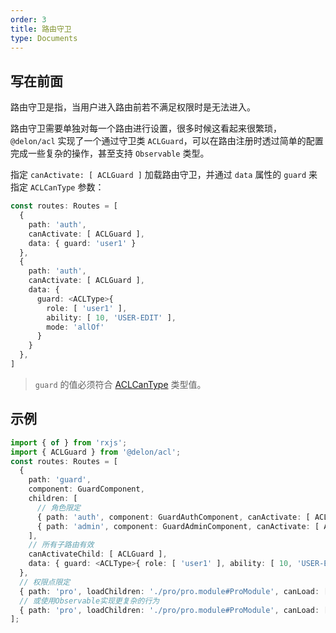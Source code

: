 ```yaml
---
order: 3
title: 路由守卫
type: Documents
---
```


## 写在前面

路由守卫是指，当用户进入路由前若不满足权限时是无法进入。

路由守卫需要单独对每一个路由进行设置，很多时候这看起来很繁琐，`@delon/acl` 实现了一个通过守卫类 `ACLGuard`，可以在路由注册时透过简单的配置完成一些复杂的操作，甚至支持 `Observable` 类型。

指定 `canActivate: [ ACLGuard ]` 加载路由守卫，并通过 `data` 属性的 `guard` 来指定 `ACLCanType` 参数：

```ts
const routes: Routes = [
  {
    path: 'auth',
    canActivate: [ ACLGuard ],
    data: { guard: 'user1' }
  },
  {
    path: 'auth',
    canActivate: [ ACLGuard ],
    data: {
      guard: <ACLType>{
        role: [ 'user1' ],
        ability: [ 10, 'USER-EDIT' ],
        mode: 'allOf'
      }
    }
  },
]
```

> `guard` 的值必须符合 [ACLCanType](/acl/api#ACLCanType) 类型值。

## 示例

```ts
import { of } from 'rxjs';
import { ACLGuard } from '@delon/acl';
const routes: Routes = [
  {
    path: 'guard',
    component: GuardComponent,
    children: [
      // 角色限定
      { path: 'auth', component: GuardAuthComponent, canActivate: [ ACLGuard ], data: { guard: 'user1' } },
      { path: 'admin', component: GuardAdminComponent, canActivate: [ ACLGuard ], data: { guard: 'admin' } }
    ],
    // 所有子路由有效
    canActivateChild: [ ACLGuard ],
    data: { guard: <ACLType>{ role: [ 'user1' ], ability: [ 10, 'USER-EDIT' ], mode: 'allOf' } }
  },
  // 权限点限定
  { path: 'pro', loadChildren: './pro/pro.module#ProModule', canLoad: [ ACLGuard ], data: { guard: 1 } },
  // 或使用Observable实现更复杂的行为
  { path: 'pro', loadChildren: './pro/pro.module#ProModule', canLoad: [ ACLGuard ], data: { guard: of(false).pipe(map(v => 'admin')) } }
];
```
